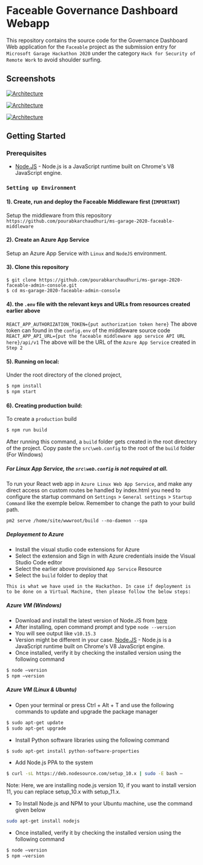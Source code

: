 # Faceable Governance Dashboard Webapp

This repository contains the source code for the Governance Dashboard Web application for the `Faceable` project as the submission entry for `Microsoft Garage Hackathon 2020` under the category `Hack for Security of Remote Work` to avoid shoulder surfing.

## Screenshots
[![Architecture](https://i.ibb.co/G3S9z04/garage-console-1.jpg)](https://nodesource.com/products/nsolid)

[![Architecture](https://i.ibb.co/93cgM8z/garage-console-3.jpg)](https://nodesource.com/products/nsolid)

[![Architecture](https://i.ibb.co/6F01CKS/garage-console-5.jpg)](https://nodesource.com/products/nsolid)

## Getting Started

### Prerequisites
- [Node.JS](https://nodejs.org/en/) - Node.js is a JavaScript runtime built on Chrome's V8 JavaScript engine.

### `Setting up Environment`
#### 1). Create, run and deploy the Faceable Middleware first (`IMPORTANT`)
Setup the middleware from this repository
`https://github.com/pourabkarchaudhuri/ms-garage-2020-faceable-middleware`

#### 2). Create an Azure App Service
Setup an Azure App Service with `Linux` and `NodeJS` environment.

#### 3). Clone this repository
```
$ git clone https://github.com/pourabkarchaudhuri/ms-garage-2020-faceable-admin-console.git
$ cd ms-garage-2020-faceable-admin-console
````
#### 4). the `.env` file with the relevant keys and URLs from resources created earlier above
`REACT_APP_AUTHORIZATION_TOKEN={put authorization token here}`
The above token can found in the `config.env` of the middleware source code
`REACT_APP_API_URL={put the faceable middleware app service API URL here}/api/v1`
The above will be the URL of the `Azure App Service` created in `Step 2`

#### 5). Running on local:
Under the root directory of the cloned project,
```bash
$ npm install
$ npm start
```
#### 6). Creating production build:
To create a `production` build
```bash
$ npm run build
```
After running this command, a `build` folder gets created in the root directory of the project.
Copy paste the `src\web.config` to the root of the `build` folder (For Windows)

##### For Linux App Service, the `src\web.config` is not required at all.

To run your React web app in `Azure Linux Web App Service`, and make any direct access on custom routes be handled by index.html you need to configure the startup command on `Settings` > `General settings` > `Startup Command` like the exemple below. Remember to change the path to your build path.
```
pm2 serve /home/site/wwwroot/build --no-daemon --spa
```
##### Deployement to Azure
* Install the visual studio code extensions for Azure
* Select the extension and Sign in with Azure credentials inside the Visual Studio Code editor
* Select the earlier above provisioned `App Service` Resource
* Select the `build` folder to deploy that

`This is what we have used in the Hackathon. In case if deployment is to be done on a Virtual Machine, then please follow the below steps:`

##### Azure VM (Windows)

- Download and install the latest version of Node.JS from [here](https://nodejs.org/en/) 
- After installing, open command prompt and type ```node --version```
- You will see output like ```v10.15.3```
- Version might be different in your case.
[Node.JS](https://nodejs.org/en/) - Node.js is a JavaScript runtime built on Chrome's V8 JavaScript engine.
- Once installed, verify it by checking the installed version using the following command
```bash
$ node –version
$ npm –version
```
##### Azure VM (Linux & Ubuntu)
- Open your terminal or press Ctrl + Alt + T and use the following commands to update and upgrade the package manager
```bash
$ sudo apt-get update
$ sudo apt-get upgrade
```
- Install Python software libraries using the following command
```bash
$ sudo apt-get install python-software-properties
```

- Add Node.js PPA to the system
```bash
$ curl -sL https://deb.nodesource.com/setup_10.x | sudo -E bash –
```
Note: Here, we are installing node.js version 10, if you want to install version 11, you can replace setup_10.x with setup_11.x.

- To Install Node.js and NPM to your Ubuntu machine, use the command given below
```bash
sudo apt-get install nodejs
```

- Once installed, verify it by checking the installed version using the following command
```bash
$ node –version
$ npm –version
```

